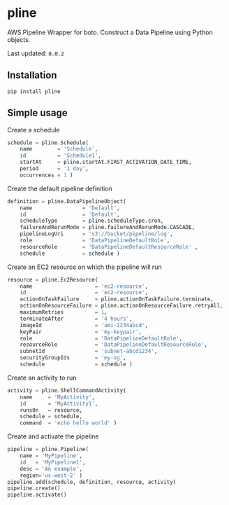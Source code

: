# pline

AWS Pipeline Wrapper for boto. Construct a Data Pipeline using Python objects.

Last updated: `0.0.2`

## Installation

```
pip install pline
```

## Simple usage

Create a schedule

```python
schedule = pline.Schedule(
    name        = 'Schedule',
    id          = 'Schedule1',
    startAt     = pline.startAt.FIRST_ACTIVATION_DATE_TIME,
    period      = '1 day',
    occurrences = 1 )
```

Create the default pipeline definition

```python
definition = pline.DataPipelineObject(
    name                = 'Default',
    id                  = 'Default',
    scheduleType        = pline.scheduleType.cron,
    failureAndRerunMode = pline.failureAndRerunMode.CASCADE,
    pipelineLogUri      = 's3://bucket/pipeline/log',
    role                = 'DataPipelineDefaultRole',
    resourceRole        = 'DataPipelineDefaultResourceRole' ,
    schedule            = schedule )
```

Create an EC2 resource on which the pipeline will run

```python
resource = pline.Ec2Resource(
    name                    = 'ec2-resource',
    id                      = 'ec2-resource',
    actionOnTaskFailure     = pline.actionOnTaskFailure.terminate,
    actionOnResourceFailure = pline.actionOnResourceFailure.retryAll,
    maximumRetries          = 1,
    terminateAfter          = '4 hours',
    imageId                 = 'ami-1234abcd',
    keyPair                 = 'my-keypair',
    role                    = 'DataPipelineDefaultRole',
    resourceRole            = 'DataPipelineDefaultResourceRole',
    subnetId                = 'subnet-abcd1234',
    securityGroupIds        = 'my-sg',
    schedule                = schedule )
```

Create an activity to run

```python
activity = pline.ShellCommandActivity(
    name     = 'MyActivity',
    id       = 'MyActivity1',
    runsOn   = resource,
    schedule = schedule,
    command  = 'echo hello world' )
```

Create and activate the pipeline

```python
pipeline = pline.Pipeline(
    name = 'MyPipeline',
    id   = 'MyPipeline1',
    desc = 'An example',
    region='us-west-2' )
pipeline.add(schedule, definition, resource, activity)
pipeline.create()
pipeline.activate()
```
